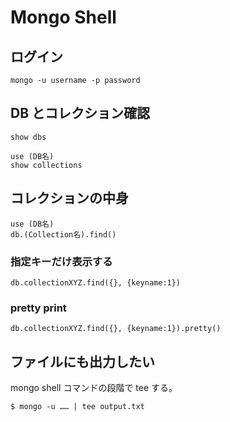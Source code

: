 # Mongo Shell

## ログイン

```
mongo -u username -p password
```

## DB とコレクション確認

```
show dbs
```

```
use (DB名)
show collections
```

## コレクションの中身

```
use (DB名)
db.(Collection名).find()
```

### 指定キーだけ表示する

```
db.collectionXYZ.find({}, {keyname:1})
```

### pretty print

```
db.collectionXYZ.find({}, {keyname:1}).pretty()
```

## ファイルにも出力したい
mongo shell コマンドの段階で tee する。

```
$ mongo -u …… | tee output.txt
```
